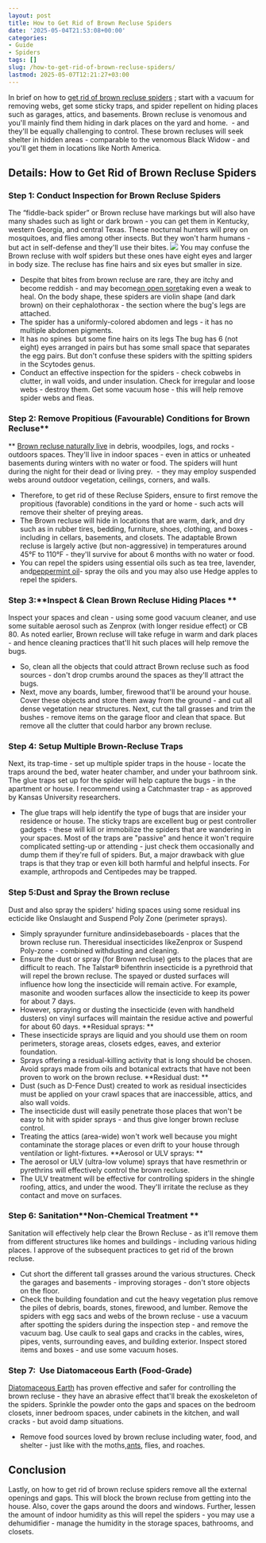 ```yaml
---
layout: post
title: How to Get Rid of Brown Recluse Spiders
date: '2025-05-04T21:53:08+00:00'
categories:
- Guide
- Spiders
tags: []
slug: /how-to-get-rid-of-brown-recluse-spiders/
lastmod: 2025-05-07T12:21:27+03:00
---
```


In brief on how to
[get rid of brown recluse spiders](https://pestpolicy.com/how-to-get-rid-of-spiders/)
; start with a vacuum for removing webs, get some sticky traps, and spider repellent on hiding places such as garages, attics, and basements.
Brown recluse is venomous and you'll mainly find them hiding in dark places on the yard and home.  - and they'll be equally challenging to control.
These brown recluses will seek shelter in hidden areas - comparable to the venomous Black Widow - and you'll get them in locations like North America.
## Details: How to Get Rid of Brown Recluse Spiders
### Step 1: Conduct Inspection for Brown Recluse Spiders
The “fiddle-back spider” or Brown recluse have markings but will also have many shades such as light or dark brown - you can get them in Kentucky, western Georgia, and central Texas.
These nocturnal hunters will prey on mosquitoes, and flies among other insects. But they won't harm humans - but act in self-defense and they'll use their bites.
![](/assets/img/03/How-to-Get-Rid-of-Brown-Recluse-Spiders-300x234.jpg)
You may confuse the Brown recluse with wolf spiders but these ones have eight eyes and larger in body size. The recluse has fine hairs and six eyes but smaller in size.
- Despite that bites from brown recluse are rare, they are itchy and become reddish - and may become[an open sore](https://www.mayoclinic.org/diseases-conditions/spider-bites/symptoms-causes/syc-20352371)taking even a weak to heal.
On the body shape, these spiders are violin shape (and dark brown) on their cephalothorax - the section where the bug's legs are attached.
- The spider has a uniformly-colored abdomen and legs - it has no multiple abdomen pigments.
- It has no spines  but some fine hairs on its legs
The bug has 6 (not eight) eyes arranged in pairs but has some small space that separates the egg pairs. But don't confuse these spiders with the spitting spiders in the Scytodes genus.
- Conduct an effective inspection for the spiders - check cobwebs in clutter, in wall voids, and under insulation. Check for irregular and loose webs - destroy them.
Get some vacuum hose - this will help remove spider webs and fleas.
### Step 2: Remove Propitious (Favourable) Conditions for Brown Recluse**
**
[Brown recluse naturally live](https://entomology.ca.uky.edu/ef631)
in
debris, woodpiles, logs, and rocks -
outdoors spaces. They'll live in
indoor spaces - even in attics or
unheated basements during winters with no
water or food.
The spiders will hunt during the night for their dead or living prey.  - they may employ suspended webs around outdoor vegetation, ceilings, corners, and walls.
- Therefore, to get rid of these Recluse Spiders, ensure to first remove the propitious (favorable) conditions in the yard or home - such acts will remove their shelter of preying areas.
- The Brown recluse will hide in locations that are warm, dark, and dry such as in rubber tires, bedding, furniture, shoes, clothing, and boxes - including in cellars, basements, and closets.
The adaptable Brown recluse is largely active (but non-aggressive) in temperatures around 45°F to 110°F - they'll survive for about 6 months with no water or food.
- You can repel the spiders using essential oils such as tea tree, lavender,  and[peppermint oil](https://pestpolicy.com/does-peppermint-oil-repel-spiders/)- spray the oils and you may also use Hedge apples to repel the spiders.
### Step 3:**Inspect & Clean Brown Recluse Hiding Places **
Inspect your spaces and clean - using some good vacuum cleaner, and use some suitable aerosol such as Zenprox (with longer residue effect) or CB 80.
As noted earlier, Brown recluse will take refuge in warm and dark places - and hence cleaning practices that'll hit such places will help remove the bugs.
- So, clean all the objects that could attract Brown recluse such as food sources - don't drop crumbs around the spaces as they'll attract the bugs.
- Next, move any boards, lumber, firewood that'll be around your house. Cover these objects and store them away from the ground - and cut all dense vegetation near structures.
Next, cut the tall grasses and trim the bushes - remove items on the garage floor and clean that space. But remove all the clutter that could harbor any brown recluse.
### Step 4: Setup Multiple Brown-Recluse Traps
Next, its trap-time - set up multiple spider traps in the house - locate the traps around the bed, water heater chamber, and under your bathroom sink.
The glue traps set up for the spider will help capture the bugs - in the apartment or house. I recommend using a Catchmaster trap - as approved by Kansas University researchers.
- The glue traps will help identify the type of bugs that are insider your residence or house.
The sticky traps are excellent bug or pest controller gadgets - these will kill or immobilize the spiders that are wandering in your spaces.
Most of the traps are "passive" and hence it won't require complicated setting-up or attending - just check them occasionally and dump them if they're full of spiders.
But, a major drawback with glue traps is that they trap or even kill both harmful and helpful insects. For example, arthropods and Centipedes may be trapped.
### Step 5:**Dust and Spray the Brown recluse**
Dust and also spray the spiders' hiding spaces using some
residual ins
ecticide like Onslaught and Suspend Poly Zone (perimeter sprays).
- Simply sprayunder furniture andinsidebaseboards - places that the brown recluse run. Theresidual insecticides likeZenprox or Suspend Poly-zone - combined withdusting and cleaning.
- Ensure the dust or spray (for Brown recluse) gets to the places that are difficult to reach. The Talstar® bifenthrin insecticide is a pyrethroid that will repel the brown recluse.
The spayed or dusted surfaces will influence how long the insecticide will remain active. For example, masonite and wooden surfaces allow the insecticide to keep its power for about 7 days.
- However, spraying or dusting the insecticide (even with handheld dusters) on vinyl surfaces will maintain the residue active and powerful for about 60 days.
**Residual sprays: **
- These insecticide sprays are liquid and you should use them on room perimeters, storage areas, closets edges, eaves, and exterior foundation.
- Sprays offering a residual-killing activity that is long should be chosen. Avoid sprays made from oils and botanical extracts that have not been proven to work on the brown recluse.
**Residual dust: **
- Dust (such as D-Fence Dust) created to work as residual insecticides must be applied on your crawl spaces that are inaccessible, attics, and also wall voids.
- The insecticide dust will easily penetrate those places that won't be easy to hit with spider sprays - and thus give longer brown recluse control.
- Treating the attics (area-wide) won't work well because you might contaminate the storage places or even drift to your house through ventilation or light-fixtures.
**Aerosol or ULV sprays: **
- The aerosol or ULV (ultra-low volume) sprays that have resmethrin or pyrethrins will effectively control the brown recluse.
- The ULV treatment will be effective for controlling spiders in the shingle roofing, attics, and under the wood. They'll irritate the recluse as they contact and move on surfaces.
### Step 6: Sanitation**Non-Chemical Treatment **
Sanitation will effectively help clear the Brown Recluse - as it'll remove them from different structures like homes and buildings - including various hiding places.
I approve of the subsequent practices to get rid of the brown recluse.
- Cut short the different tall grasses around the various structures. Check the garages and basements - improving storages - don't store objects on the floor.
- Check the building foundation and cut the heavy vegetation plus remove the piles of debris, boards, stones, firewood, and lumber.
Remove the spiders with egg sacs and webs of the brown recluse - use a vacuum after spotting the spiders during the inspection step - and remove the vacuum bag.
Use caulk to seal gaps and cracks in the cables, wires, pipes, vents, surrounding eaves, and building exterior. Inspect stored items and boxes - and use some vacuum hoses.
### Step 7:  Use Diatomaceous Earth (Food-Grade)
[Diatomaceous Earth](https://pestpolicy.com/diatomaceous-earth/)
has proven effective and safer for controlling the brown recluse - they have an abrasive effect that'll break the exoskeleton of the spiders.
Sprinkle the powder onto the gaps and spaces on the bedroom closets, inner bedroom spaces, under cabinets in the kitchen, and wall cracks - but avoid damp situations.
- Remove food sources loved by brown recluse including water, food, and shelter - just like with the moths,[ants](https://pestpolicy.com/best-fire-ant-killer-for-lawns/), flies, and roaches.
## Conclusion
Lastly, on how to get rid of brown recluse spiders remove all the external openings and gaps.
This will block the brown recluse from getting into the house. Also, cover the gaps around the doors and windows.
Further, lessen the amount of indoor humidity as this will repel the spiders - you may use a dehumidifier - manage the humidity in the storage spaces, bathrooms, and closets.
